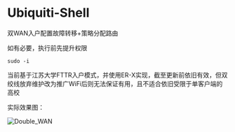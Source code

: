 # Ubiquiti-Shell
双WAN入户配置故障转移+策略分配路由

如有必要，执行前先提升权限

```
sudo -i
```

当前基于江苏大学FTTR入户模式，并使用ER-X实现，截至更新前依旧有效，但双绞线放弃维护改为推广WiFi后则无法保证有用，且不适合依旧受限于单客户端的高校

实际效果图：

![Double_WAN](https://img01.sogoucdn.com/app/a/100520146/2847F4EDECC0EE0A5221B65D83616AF9)
